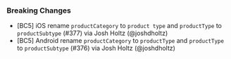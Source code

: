 ### Breaking Changes
* [BC5] iOS rename `productCategory` to `product type` and `productType` to `productSubtype` (#377) via Josh Holtz (@joshdholtz)
* [BC5] Android rename `productCategory` to `productType` and `productType` to `productSubtype` (#376) via Josh Holtz (@joshdholtz)
